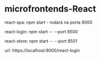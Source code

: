 # microfrontends-React

react-spa:
npm start -  rodará na porta 9000

react-login:
npm start -- --port 8500

react-store:
npm start -- --port 8501

url:
https://localhost:9000/react-login
